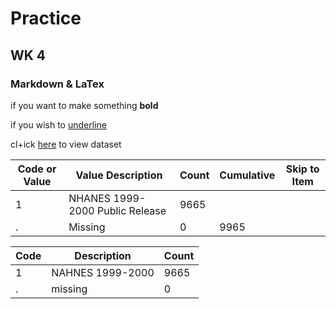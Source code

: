 # Practice
## WK 4
### Markdown & LaTex

if you want to make something **bold**

if you wish to <u>underline</u> 

cl+ick [here](https://raw.githubusercontent.com/hyomin295/HW4/main/transplants.txt) to view dataset


| Code or Value     | Value Description                 | Count | Cumulative | Skip to Item |
|-------------------|-----------------------------------|-------|------------|--------------|
| 1                 | NHANES 1999-2000 Public Release   | 9665  |            |              |
| .                 | Missing                           | 0     | 9965       |              |

| Code | Description | Count |
|--|--|--|
|1 | NAHNES 1999-2000 | 9665|
| . | missing | 0|
